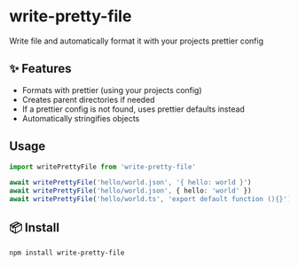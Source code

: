 # write-pretty-file

Write file and automatically format it with your projects prettier config

## ✨ Features

- Formats with prettier (using your projects config)
- Creates parent directories if needed
- If a prettier config is not found, uses prettier defaults instead
- Automatically stringifies objects

## Usage

```ts
import writePrettyFile from 'write-pretty-file'

await writePrettyFile('hello/world.json', '{ hello: world }')
await writePrettyFile('hello/world.json', { hello: 'world' })
await writePrettyFile('hello/world.ts', 'export default function (){}')
```

## 📦 Install

```console
npm install write-pretty-file
```
